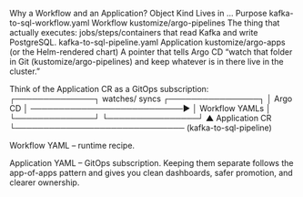 Why a Workflow and an Application?
Object	Kind	Lives in …	Purpose
kafka-to-sql-workflow.yaml	Workflow	kustomize/argo-pipelines	The thing that actually executes: jobs/steps/containers that read Kafka and write PostgreSQL.
kafka-to-sql-pipeline.yaml	Application	kustomize/argo-apps (or the Helm-rendered chart)	A pointer that tells Argo CD “watch that folder in Git (kustomize/argo-pipelines) and keep whatever is in there live in the cluster.”

Think of the Application CR as a GitOps subscription:
┌──────────────┐        watches/ syncs         ┌────────────────┐
│   Argo CD    │ ───────────────────────────▶ │ Workflow YAMLs │
└──────────────┘                              └────────────────┘
          ▲  Application CR
          └────────────────────────────── (kafka-to-sql-pipeline)

Workflow YAML – runtime recipe.

Application YAML – GitOps subscription.
Keeping them separate follows the app-of-apps pattern and gives you clean dashboards, safer promotion, and clearer ownership.
